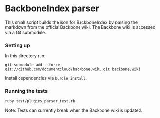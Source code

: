 # BackboneIndex parser

This small script builds the json for BackboneIndex by parsing the markdown from
the official Backbone wiki. The Backbone wiki is accessed via a Git submodule.

### Setting up

In this directory run:

`git submodule add --force git://github.com/documentcloud/backbone.wiki.git backbone.wiki`

Install dependencies via `bundle install`.

### Running the tests

`ruby test/plugins_parser_test.rb`

Note: Tests can currently break when the Backbone wiki is updated.
